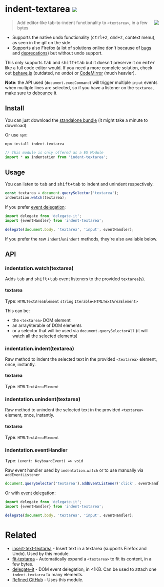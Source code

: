 # indent-textarea [![][badge-gzip]][link-npm]

  [badge-gzip]: https://img.shields.io/bundlephobia/minzip/indent-textarea.svg?label=gzipped
  [link-npm]: https://www.npmjs.com/package/indent-textarea

<img align="right" src="https://user-images.githubusercontent.com/1402241/33802977-beb8497c-ddbf-11e7-899c-698d89298de4.gif">

> Add editor-like tab-to-indent functionality to `<textarea>`, in a few bytes

- Supports the native undo functionality (<kbd>ctrl+z</kbd>, <kbd>cmd+z</kbd>, context menu), as seen in the gif on the side.
- Supports also Firefox (a lot of solutions online don't because of [bugs](https://bugzilla.mozilla.org/show_bug.cgi?id=1220696) and [deprecations](https://www.chromestatus.com/features/5718803933560832)) but without undo support.

This only supports <kbd>tab</kbd> and <kbd>shift+tab</kbd> but it doesn't preserve it on <kbd>enter</kbd> like a full code editor would. If you need a more complete solution, check out [behave.js](https://github.com/jakiestfu/Behave.js) (outdated, no _undo_) or [CodeMirror](https://github.com/codemirror/CodeMirror) (much heavier).

**Note:** the API used (`document.execCommand`) will trigger multiple `input` events when multiple lines are selected, so if you have a listener on the `textarea`, make sure to [debounce](https://github.com/sindresorhus/debounce-fn) it.

## Install

You can just download the [standalone bundle](https://packd.fregante.now.sh/indent-textarea@latest?name=indentation) (it might take a minute to download)


Or use `npm`:

```
npm install indent-textarea
```

```js
// This module is only offered as a ES Module
import * as indentation from 'indent-textarea';
```

## Usage

You can listen to <kbd>tab</kbd> and <kbd>shift+tab</kbd> to indent and unindent respectively.

```js
const textarea = document.querySelector('textarea');
indentation.watch(textarea);
```

If you prefer [event delegation](https://github.com/fregante/delegate-it):

```js
import delegate from 'delegate-it';
import {eventHandler} from 'indent-textarea';

delegate(document.body, 'textarea', 'input', eventHandler);
```

If you prefer the raw `indent`/`unindent` methods, they're also available below.

## API

### indentation.watch(textarea)

Adds <kbd>tab</kbd> and <kbd>shift+tab</kbd> event listeners to the provided `textarea`(s).

#### textarea

Type: `HTMLTextAreaElement` `string` `Iterable<HTMLTextAreaElement>`

This can be:

- the `<textarea>` DOM element
- an array/iterable of DOM elements
- or a selector that will be used via `document.querySelectorAll` (it will watch all the selected elements)

### indentation.indent(textarea)

Raw method to indent the selected text in the provided `<textarea>` element, once, instantly.

#### textarea

Type: `HTMLTextAreaElement`

### indentation.unindent(textarea)

Raw method to unindent the selected text in the provided `<textarea>` element, once, instantly.

#### textarea

Type: `HTMLTextAreaElement`

### indentation.eventHandler

Type: `(event: KeyboardEvent) => void`

Raw event handler used by `indentation.watch` or to use manually via `addEventListener`

```js
document.querySelector('textarea').addEventListener('click', eventHandler);
```

Or with [event delegation](https://github.com/fregante/delegate-it):

```js
import delegate from 'delegate-it';
import {eventHandler} from 'indent-textarea';

delegate(document.body, 'textarea', 'input', eventHandler);
```

# Related

- [insert-text-textarea](https://github.com/fregante/insert-text-textarea) - Insert text in a textarea (supports Firefox and Undo). Used by this module.
- [fit-textarea](https://github.com/fregante/fit-textarea) - Automatically expand a `<textarea>` to fit its content, in a few bytes.
- [delegate-it](https://github.com/fregante/delegate-it) - DOM event delegation, in <1KB. Can be used to attach one `indent-textarea` to many elements.
- [Refined GitHub](https://github.com/sindresorhus/refined-github) - Uses this module.
